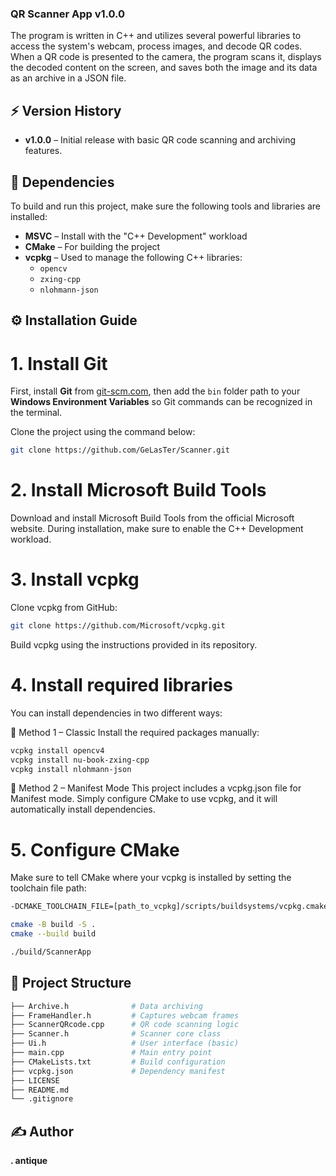### QR Scanner App v1.0.0
The program is written in C++ and utilizes several powerful libraries to access the system's webcam, process images, and decode QR codes. When a QR code is presented to the camera, the program scans it, displays the decoded content on the screen, and saves both the image and its data as an archive in a JSON file.

## ⚡ Version History
- **v1.0.0** – Initial release with basic QR code scanning and archiving features.

## 🔗 Dependencies
To build and run this project, make sure the following tools and libraries are installed:

- **MSVC** – Install with the "C++ Development" workload
- **CMake** – For building the project
- **vcpkg** – Used to manage the following C++ libraries:
  - `opencv`
  - `zxing-cpp`
  - `nlohmann-json`

## ⚙️ Installation Guide

# 1. Install Git
First, install **Git** from [git-scm.com](https://git-scm.com/), then add the `bin` folder path to your **Windows Environment Variables** so Git commands can be recognized in the terminal.

Clone the project using the command below:

```bash
git clone https://github.com/GeLasTer/Scanner.git
```
# 2. Install Microsoft Build Tools
Download and install Microsoft Build Tools from the official Microsoft website.
During installation, make sure to enable the C++ Development workload.
# 3. Install vcpkg
Clone vcpkg from GitHub:
```bash
git clone https://github.com/Microsoft/vcpkg.git
```
Build vcpkg using the instructions provided in its repository.

# 4. Install required libraries
You can install dependencies in two different ways:

🔸 Method 1 – Classic
Install the required packages manually:
```bash
vcpkg install opencv4
vcpkg install nu-book-zxing-cpp
vcpkg install nlohmann-json
```
🔹 Method 2 – Manifest Mode
This project includes a vcpkg.json file for Manifest mode.
Simply configure CMake to use vcpkg, and it will automatically install dependencies.

# 5. Configure CMake
Make sure to tell CMake where your vcpkg is installed by setting the toolchain file path:
```bash
-DCMAKE_TOOLCHAIN_FILE=[path_to_vcpkg]/scripts/buildsystems/vcpkg.cmake
```
```bash
cmake -B build -S .
cmake --build build
```
```bash
./build/ScannerApp
```
## 📁 Project Structure
```bash
├── Archive.h              # Data archiving
├── FrameHandler.h         # Captures webcam frames
├── ScannerQRcode.cpp      # QR code scanning logic
├── Scanner.h              # Scanner core class
├── Ui.h                   # User interface (basic)
├── main.cpp               # Main entry point
├── CMakeLists.txt         # Build configuration
├── vcpkg.json             # Dependency manifest
├── LICENSE
├── README.md
└── .gitignore
```
## ✍️ Author
**. antique**



